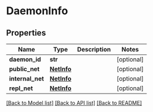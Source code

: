 # DaemonInfo

## Properties
Name | Type | Description | Notes
------------ | ------------- | ------------- | -------------
**daemon_id** | **str** |  | [optional] 
**public_net** | [**NetInfo**](NetInfo.md) |  | [optional] 
**internal_net** | [**NetInfo**](NetInfo.md) |  | [optional] 
**repl_net** | [**NetInfo**](NetInfo.md) |  | [optional] 

[[Back to Model list]](../README.md#documentation-for-models) [[Back to API list]](../README.md#documentation-for-api-endpoints) [[Back to README]](../README.md)


